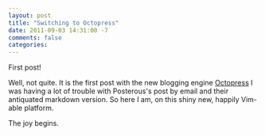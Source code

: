 ```yaml
---
layout: post
title: "Switching to Octopress"
date: 2011-09-03 14:31:00 -7
comments: false
categories:
---
```


First post!

Well, not quite. It is the first post with the new blogging engine [Octopress]
I was having a lot of trouble with Posterous's post by email and their
antiquated markdown version. So here I am, on this shiny new, happily Vim-able
platform.

The joy begins.

[Octopress]: http://octopress.org
